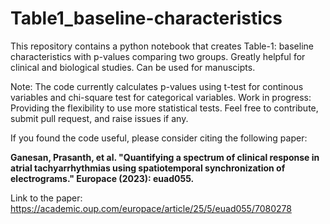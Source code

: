 # Table1_baseline-characteristics
This repository contains a python notebook that creates Table-1: baseline characteristics with p-values comparing two groups. Greatly helpful for clinical and biological studies. Can be used for manuscipts.

Note: The code currently calculates p-values using t-test for continous variables and chi-square test for categorical variables. 
Work in progress: Providing the flexibility to use more statistical tests. Feel free to contribute, submit pull request, and raise issues if any.

If you found the code useful, please consider citing the following paper: 

**Ganesan, Prasanth, et al. "Quantifying a spectrum of clinical response in atrial tachyarrhythmias using spatiotemporal synchronization of electrograms." Europace (2023): euad055.**

Link to the paper: https://academic.oup.com/europace/article/25/5/euad055/7080278
